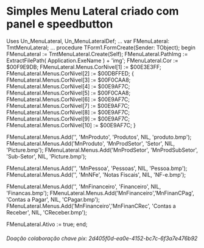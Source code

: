 # Simples Menu Lateral criado com panel e speedbutton
  
Uses
  Un_MenuLateral,
  Un_MenuLateralDef;
...
var
  FMenuLateral: TmtMenuLateral;
...
procedure TForm1.FormCreate(Sender: TObject);
begin
   FMenuLateral := TmtMenuLateral.Create(Self);
   FMenuLateral.PathImg := ExtractFilePath( Application.ExeName ) + 'img\';
   FMenuLateral.Cor := $00F9E9DB;
   FMenuLateral.Menus.CorNivel[1]  := $00E3E3FF;
   FMenuLateral.Menus.CorNivel[2]  := $00DBFFED;
   {
   FMenuLateral.Menus.CorNivel[3]  := $00F0CAA8;
   FMenuLateral.Menus.CorNivel[4]  := $00E9AF7C;
   FMenuLateral.Menus.CorNivel[5]  := $00F0CAA8;
   FMenuLateral.Menus.CorNivel[6]  := $00E9AF7C;
   FMenuLateral.Menus.CorNivel[7]  := $00E9AF7C;
   FMenuLateral.Menus.CorNivel[8]  := $00E9AF7C;
   FMenuLateral.Menus.CorNivel[9]  := $00E9AF7C;
   FMenuLateral.Menus.CorNivel[10] := $00E9AF7C;
   }

   FMenuLateral.Menus.Add('',              'MnProduto',       'Produtos',         NIL, 'produto.bmp');
     FMenuLateral.Menus.Add('MnProduto',   'MnProdSetor',     'Setor',            NIL, 'Picture.bmp');
     FMenuLateral.Menus.Add('MnProdSetor', 'MnProdSubSetor',  'Sub-Setor',        NIL, 'Picture.bmp');

   FMenuLateral.Menus.Add('',              'MnPessoa',        'Pessoas',          NIL, 'Pessoa.bmp');
   FMenuLateral.Menus.Add('',              'MnNFe',           'Notas Fiscais',    NIL, 'NF-e.bmp');

   FMenuLateral.Menus.Add('',              'MnFinanceiro',    'Financeiro',       NIL, 'Financas.bmp');
     FMenuLateral.Menus.Add('MnFinanceiro','MnFinanCPag',     'Contas a Pagar',   NIL, 'CPagar.bmp');
     FMenuLateral.Menus.Add('MnFinanceiro','MnFinanCRec',     'Contas a Receber', NIL, 'CReceber.bmp');


   FMenuLateral.Ativo := true;
end;

###### Doação colaboração chave pix: 2d405f0d-ea0e-4152-bc7c-6f3a7e476b92
